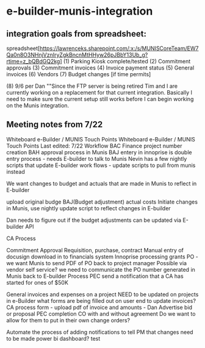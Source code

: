 # e-builder-munis-integration

## integration goals from spreadsheet:
spreadsheet[https://lawrenceks.sharepoint.com/:x:/s/MUNISCoreTeam/EW7Qa0n8O3NHnjVznIryZgkBncnMtHHyw26pJBbY13Ub_g?rtime=z_bQBdGQ2kg]
(1) Parking Kiosk complete/tested
(2) Commitment approvals 
(3) Commitment invoices 
(4) Invoice payment status 
(5) General invoices 
(6) Vendors 
(7) Budget changes [if time permits]

(8) 9/6 per Dan ""Since the FTP server is being retired Tim and I are currently working on a replacement for that current integration. Basically I need to make sure the current setup still works before I can begin working on the Munis integration.


## Meeting notes from 7/22
Whiteboard e-Builder / MUNIS Touch Points
Whiteboard e-Builder / MUNIS Touch Points
Last edited: 7/22
Workflow BAC
Finance project number creation
BAH approval process in Munis
BAJ entery in innoprise is double entry process - needs E-builder to talk to Munis
Nevin has a few nightly scripts that update E-builder work flows - update scripts to pull from munis instead
 
We want changes to budget and actuals that are made in Munis to reflect in E-builder
 
upload original budge
BAJ(Budget adjustment)
actual costs
Initiate changes in Munis, use nightly update script to reflect changes in E-builder
 
Dan needs to figure out if the budget adjustments can be updated via E-builder API
 
CA Process

Commitment Approval
Requisition, purchase, contract
Manual entry of docusign download in to financials system 
Innoprise processing grants PO -we want Munis to send PDF of PO back to project manager
Possible via vendor self service?
we need to communicate the PO number generated in Munis back to E-builder
Process PEC 
send a notification that a CA has started for ones of $50K
 
General invoices and expenses on a project NEED to be updated on projects in e-Builder
what forms are being filled out on user end to update invoices?
CA process form - upload pdf of invoice and amounts - Dan
Advertise bid or proposal
PEC completion
CO with and without agreement
Do we want to allow for them to put in their own change orders?
 
Automate the process of adding notifications to tell PM that changes need to be made
power bi dashboard?
test

